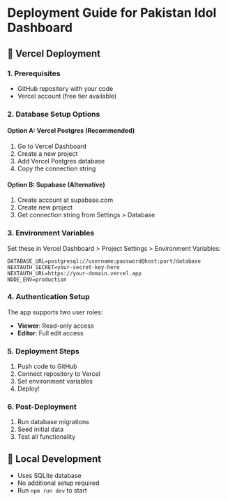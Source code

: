 # Deployment Guide for Pakistan Idol Dashboard

## 🚀 Vercel Deployment

### 1. Prerequisites
- GitHub repository with your code
- Vercel account (free tier available)

### 2. Database Setup Options

#### Option A: Vercel Postgres (Recommended)
1. Go to Vercel Dashboard
2. Create a new project
3. Add Vercel Postgres database
4. Copy the connection string

#### Option B: Supabase (Alternative)
1. Create account at supabase.com
2. Create new project
3. Get connection string from Settings > Database

### 3. Environment Variables
Set these in Vercel Dashboard > Project Settings > Environment Variables:

```
DATABASE_URL=postgresql://username:password@host:port/database
NEXTAUTH_SECRET=your-secret-key-here
NEXTAUTH_URL=https://your-domain.vercel.app
NODE_ENV=production
```

### 4. Authentication Setup
The app supports two user roles:
- **Viewer**: Read-only access
- **Editor**: Full edit access

### 5. Deployment Steps
1. Push code to GitHub
2. Connect repository to Vercel
3. Set environment variables
4. Deploy!

### 6. Post-Deployment
1. Run database migrations
2. Seed initial data
3. Test all functionality

## 🔧 Local Development
- Uses SQLite database
- No additional setup required
- Run `npm run dev` to start
